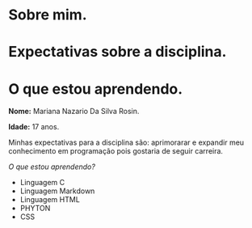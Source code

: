 # Sobre mim.
# Expectativas sobre a disciplina.
# O que estou aprendendo.

  **Nome:** Mariana Nazario Da Silva Rosin.

  
  **Idade:** 17 anos.
  

  Minhas expectativas para a disciplina são: aprimorarar e expandir meu conhecimento em programação pois gostaria de seguir carreira.

  *O que estou aprendendo?*

  - Linguagem C
  - Linguagem Markdown
  - Linguagem HTML
  - PHYTON
  - CSS
  
